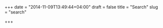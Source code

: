 +++
date = "2014-11-09T13:49:44+04:00"
draft = false
title = "Search"
slug = "search"

+++

<div>
<link rel="stylesheet" type="text/css" href="../tipuesearch/tipuesearch.css">
<script src="//ajax.googleapis.com/ajax/libs/jquery/3.3.1/jquery.min.js"></script>
<link href="https://cdnjs.cloudflare.com/ajax/libs/normalize/8.0.0/normalize.min.css">
<script type="text/javascript" src="../tipuesearch/tipuesearch_set.js"></script>
<script type="text/javascript" src="../tipuesearch/tipuesearch.min.js"></script>
<script type="text/javascript" src="../tipuesearch/tipuesearch_content.js"></script>
<script>
$(document).ready(function() {
     $('#tipue_search_input').tipuesearch({
         'mode' : 'json',
         'show': 10,
         'newWindow': true,
         'wholeWords': false
     });
});
</script>
<div class="span8 offset2">
    <div id="tipue_search_content"><div id="tipue_search_loading"></div>
</div>
</div>
